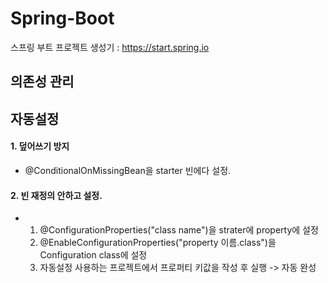 # Spring-Boot

스프링 부트 프로젝트 생성기 :  https://start.spring.io



## 의존성 관리



## 자동설정



#### 1. 덮어쓰기 방지

- @ConditionalOnMissingBean을 starter 빈에다 설정.

#### 2. 빈 재정의 안하고 설정.

- 1. @ConfigurationProperties("class name")을 strater에 property에 설정
  2. @EnableConfigurationProperties("property 이름.class")을 Configuration class에 설정
  3. 자동설정 사용하는 프로젝트에서 프로퍼티 키값을 작성 후 실행 -> 자동 완성





